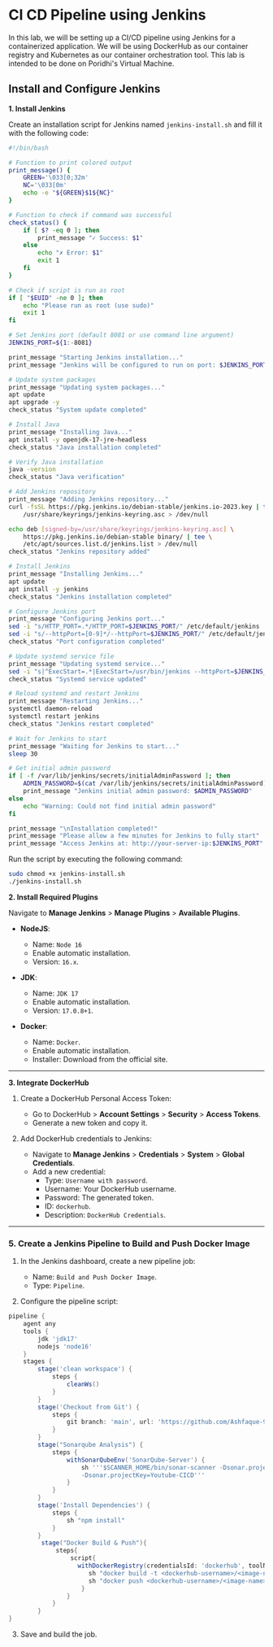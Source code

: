 # CI CD Pipeline using Jenkins

In this lab, we will be setting up a CI/CD pipeline using Jenkins for a containerized application. We will be using DockerHub as our container registry and Kubernetes as our container orchestration tool. This lab is intended to be done on Poridhi's Virtual Machine.

## Install and Configure Jenkins

**1. Install Jenkins**

Create an installation script for Jenkins named `jenkins-install.sh` and fill it with the following code:

```sh
#!/bin/bash

# Function to print colored output
print_message() {
    GREEN='\033[0;32m'
    NC='\033[0m'
    echo -e "${GREEN}$1${NC}"
}

# Function to check if command was successful
check_status() {
    if [ $? -eq 0 ]; then
        print_message "✓ Success: $1"
    else
        echo "✗ Error: $1"
        exit 1
    fi
}

# Check if script is run as root
if [ "$EUID" -ne 0 ]; then 
    echo "Please run as root (use sudo)"
    exit 1
fi

# Set Jenkins port (default 8081 or use command line argument)
JENKINS_PORT=${1:-8081}

print_message "Starting Jenkins installation..."
print_message "Jenkins will be configured to run on port: $JENKINS_PORT"

# Update system packages
print_message "Updating system packages..."
apt update
apt upgrade -y
check_status "System update completed"

# Install Java
print_message "Installing Java..."
apt install -y openjdk-17-jre-headless
check_status "Java installation completed"

# Verify Java installation
java -version
check_status "Java verification"

# Add Jenkins repository
print_message "Adding Jenkins repository..."
curl -fsSL https://pkg.jenkins.io/debian-stable/jenkins.io-2023.key | tee \
    /usr/share/keyrings/jenkins-keyring.asc > /dev/null

echo deb [signed-by=/usr/share/keyrings/jenkins-keyring.asc] \
    https://pkg.jenkins.io/debian-stable binary/ | tee \
    /etc/apt/sources.list.d/jenkins.list > /dev/null
check_status "Jenkins repository added"

# Install Jenkins
print_message "Installing Jenkins..."
apt update
apt install -y jenkins
check_status "Jenkins installation completed"

# Configure Jenkins port
print_message "Configuring Jenkins port..."
sed -i "s/HTTP_PORT=.*/HTTP_PORT=$JENKINS_PORT/" /etc/default/jenkins
sed -i "s/--httpPort=[0-9]*/--httpPort=$JENKINS_PORT/" /etc/default/jenkins
check_status "Port configuration completed"

# Update systemd service file
print_message "Updating systemd service..."
sed -i "s|^ExecStart=.*|ExecStart=/usr/bin/jenkins --httpPort=$JENKINS_PORT|" /lib/systemd/system/jenkins.service
check_status "Systemd service updated"

# Reload systemd and restart Jenkins
print_message "Restarting Jenkins..."
systemctl daemon-reload
systemctl restart jenkins
check_status "Jenkins restart completed"

# Wait for Jenkins to start
print_message "Waiting for Jenkins to start..."
sleep 30

# Get initial admin password
if [ -f /var/lib/jenkins/secrets/initialAdminPassword ]; then
    ADMIN_PASSWORD=$(cat /var/lib/jenkins/secrets/initialAdminPassword)
    print_message "Jenkins initial admin password: $ADMIN_PASSWORD"
else
    echo "Warning: Could not find initial admin password"
fi

print_message "\nInstallation completed!"
print_message "Please allow a few minutes for Jenkins to fully start"
print_message "Access Jenkins at: http://your-server-ip:$JENKINS_PORT"
```

Run the script by executing the following command:

```sh
sudo chmod +x jenkins-install.sh
./jenkins-install.sh
```

**2. Install Required Plugins**

Navigate to **Manage Jenkins** > **Manage Plugins** > **Available Plugins**.

- **NodeJS**:
    - Name: `Node 16`
    - Enable automatic installation.
    - Version: `16.x`.

- **JDK**:
    - Name: `JDK 17`
    - Enable automatic installation.
    - Version: `17.0.8+1`.

- **Docker**:
    - Name: `Docker`.
    - Enable automatic installation.
    - Installer: Download from the official site.

---

**3. Integrate DockerHub**

1. Create a DockerHub Personal Access Token:
   - Go to DockerHub > **Account Settings** > **Security** > **Access Tokens**.
   - Generate a new token and copy it.

2. Add DockerHub credentials to Jenkins:
   - Navigate to **Manage Jenkins** > **Credentials** > **System** > **Global Credentials**.
   - Add a new credential:
     - Type: `Username with password`.
     - Username: Your DockerHub username.
     - Password: The generated token.
     - ID: `dockerhub`.
     - Description: `DockerHub Credentials`.

---

### 5. **Create a Jenkins Pipeline to Build and Push Docker Image**
1. In the Jenkins dashboard, create a new pipeline job:
   - Name: `Build and Push Docker Image`.
   - Type: `Pipeline`.

2. Configure the pipeline script:

```groovy
pipeline {
    agent any
    tools {
        jdk 'jdk17'
        nodejs 'node16'
    }
    stages {
        stage('clean workspace') {
            steps {
                cleanWs()
            }
        }
        stage('Checkout from Git') {
            steps {
                git branch: 'main', url: 'https://github.com/Ashfaque-9x/a-youtube-clone-app.git'
            }
        }
        stage("Sonarqube Analysis") {
            steps {
                withSonarQubeEnv('SonarQube-Server') {
                    sh '''$SCANNER_HOME/bin/sonar-scanner -Dsonar.projectName=Youtube-CICD \
                    -Dsonar.projectKey=Youtube-CICD'''
                }
            }
        }
        stage('Install Dependencies') {
            steps {
                sh "npm install"
            }
        }
         stage("Docker Build & Push"){
             steps{
                 script{
                   withDockerRegistry(credentialsId: 'dockerhub', toolName: 'docker'){   
                      sh "docker build -t <dockerhub-username>/<image-name> ."
                      sh "docker push <dockerhub-username>/<image-name>"
                    }
                }
            }
        }
}
```

3. Save and build the job.


